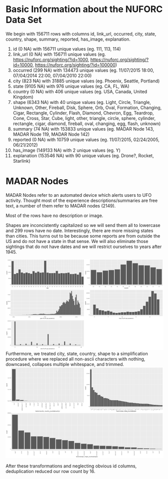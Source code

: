 Basic Information about the NUFORC Data Set
===========================================
We begin with 156711 rows with columns id, link_url, occurred, city, state, country, shape, summary, reported, has_image, explanation.

1. id (0 NA) with 156711 unique values (eg. 111,
	113,
	114)
2. link_url (0 NA) with 156711 unique values (eg. https://nuforc.org/sighting/?id=1000,
	https://nuforc.org/sighting/?id=10000,
	https://nuforc.org/sighting/?id=100000)
3. occurred (299 NA) with 134473 unique values (eg. 11/07/2015 18:00,
	07/04/2014 22:00,
	07/04/2010 22:00)
4. city (823 NA) with 31885 unique values (eg. Phoenix,
	Seattle,
	Portland)
5. state (9105 NA) with 976 unique values (eg. CA,
	FL,
	WA)
6. country (0 NA) with 406 unique values (eg. USA,
	Canada,
	United Kingdom)
7. shape (6343 NA) with 40 unique values (eg. Light,
	Circle,
	Triangle,
	Unknown,
	Other,
	Fireball,
	Disk,
	Sphere,
	Orb,
	Oval,
	Formation,
	Changing,
	Cigar,
	Rectangle,
	Cylinder,
	Flash,
	Diamond,
	Chevron,
	Egg,
	Teardrop,
	Cone,
	Cross,
	Star,
	Cube,
	light,
	other,
	triangle,
	circle,
	sphere,
	cylinder,
	rectangle,
	cigar,
	diamond,
	fireball,
	oval,
	changing,
	egg,
	flash,
	unknown)
8. summary (74 NA) with 153833 unique values (eg. MADAR Node 143,
	MADAR Node 119,
	MADAR Node 142)
9. reported (0 NA) with 10759 unique values (eg. 11/07/2015,
	02/24/2005,
	06/21/2012)
10. has_image (149133 NA) with 2 unique values (eg. Y)
11. explanation (153546 NA) with 90 unique values (eg. Drone?,
	Rocket,
	Starlink)


MADAR Nodes
===========
MADAR Nodes refer to an automated device which alerts users to UFO activity. Thought most of the experience descriptions/summaries are free text, a number of them refer to MADAR nodes (2149).

Most of the rows have no description or image.

Shapes are inconcistently capitalized so we will send them all to lowercase and 299 rows have no date. Interestingly, there are more missing states than cities. This turns out to be because some reports are from outside the US and do not have a state in that sense. We will also eliminate those sightings that do not have dates and we will restrict ourselves to years after 1945.


![time histograms](./figures/time_diagnostics.png)Furthermore, we treated city, state, country, shape to a simplification procedure where we replaced all non-ascii characters with nothing, downcased, collapses multiple whitespace, and trimmed.
![state, country, shape histograms](./figures/state_country_shape.png)

After these transformations and neglecting obvious id columns, deduplication reduced our row count by 16.
